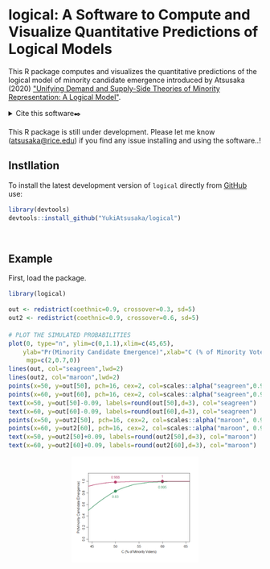 # logical: A Software to Compute and Visualize Quantitative Predictions of Logical Models

This R package computes and visualizes the quantitative predictions of the logical model of minority candidate emergence introduced by Atsusaka (2020) ["Unifying Demand and Supply-Side Theories of Minority Representation: A Logical Model"](https://papers.ssrn.com/sol3/papers.cfm?abstract_id=3637699).

<details>
<summary>Cite this software✒️</summary>

@Manual{,
    title = {logical: A Software to Compute and Visualize Quantitative Predictions of Logical Models},
    author = {Yuki Atsusaka},
    year = {2020},
    note = {R package version 0.0.0},
    url = {https://CRAN.R-project.org/package=logical},
  }
</details>

This R package is still under development. Please let me know ([atsusaka@rice.edu](atsusaka@rice.edu)) if you find any issue installing and using the software..!


## Instllation
To install the latest development version of `logical` directly from
[GitHub](https://github.com/YukiAtsusaka/logical) use:

``` r
library(devtools)
devtools::install_github("YukiAtsusaka/logical")
```
<br>


## Example

First, load the package.

``` r
library(logical)
```


```r
out <- redistrict(coethnic=0.9, crossover=0.3, sd=5)
out2 <- redistrict(coethnic=0.9, crossover=0.6, sd=5)

# PLOT THE SIMULATED PROBABILITIES
plot(0, type="n", ylim=c(0,1.1),xlim=c(45,65),
    ylab="Pr(Minority Candidate Emergence)",xlab="C (% of Minority Voters)",
     mgp=c(2,0.7,0))
lines(out, col="seagreen",lwd=2)
lines(out2, col="maroon",lwd=2)
points(x=50, y=out[50], pch=16, cex=2, col=scales::alpha("seagreen",0.9))
points(x=60, y=out[60], pch=16, cex=2, col=scales::alpha("seagreen",0.9))
text(x=50, y=out[50]-0.09, labels=round(out[50],d=3), col="seagreen")
text(x=60, y=out[60]-0.09, labels=round(out[60],d=3), col="seagreen")
points(x=50, y=out2[50], pch=16, cex=2, col=scales::alpha("maroon", 0.9))
points(x=60, y=out2[60], pch=16, cex=2, col=scales::alpha("maroon", 0.9))
text(x=50, y=out2[50]+0.09, labels=round(out2[50],d=3), col="maroon")
text(x=60, y=out2[60]+0.09, labels=round(out2[60],d=3), col="maroon")
```

<img src="man/figures/redistrict.png" width="50%" style="display: block; margin: auto;" />

<br/>



